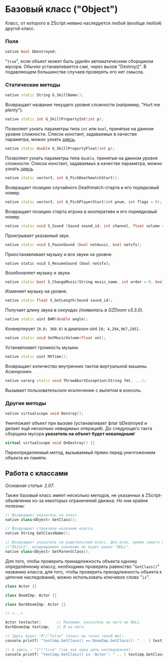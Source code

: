 # Базовый класс ("Object")

Класс, от которого в ZScript неявно наследуется любой (вообще любой) другой класс.

### Поля

```CPP
native bool bDestroyed;
```
"`true`", если объект может быть удалён автоматическим сборщиком мусора. Обычно устанавливается сам, через вызов "Destroy()". В подавляющем большинстве случаев проверять его нет смысла.

### Статические методы

```CPP
native static String G_SkillName();
```
Возвращает название текущего уровня сложности (например, "Hurt me plenty").

```CPP
native static int G_SkillPropertyInt(int p);
```
Позволяет узнать параметры типа `int` или `bool`, принятые на данном уровне сложности. Список констант, задаваемых в качестве параметра, можно узнать [здесь](https://zdoom.org/wiki/G_SkillPropertyInt).

```CPP
native static double G_SkillPropertyFloat(int p);
```
Позволяет узнать параметры типа `double`, принятые на данном уровне сложности. Список констант, задаваемых в качестве параметра, можно узнать [здесь](https://zdoom.org/wiki/G_SkillPropertyFloat).


```CPP
native static vector3, int G_PickDeathmatchStart();
```
Возвращает позицию случайного Deathmatch-старта и его порядковый номер.

```CPP
native static vector3, int G_PickPlayerStart(int pnum, int flags = 0);
```
Возвращает позицию старта игрока <pnum> в кооперативе и его поряядковый номер.

```CPP
native static void S_Sound (Sound sound_id, int channel, float volume = 1, float attenuation = ATTN_NORM);
```
Проигрывает указанный звук.

```CPP
native static void S_PauseSound (bool notmusic, bool notsfx);
```
Приостанавливает музыку и все звуки на уровне.

```
native static void S_ResumeSound (bool notsfx);
```
Возобновляет музыку и звуки.

```CPP
native static bool S_ChangeMusic(String music_name, int order = 0, bool looping = true, bool force = false);
```
Изменяет музыку на уровне.

```CPP
native static float S_GetLength(Sound sound_id);
```
Получает длину звука в секундах _(появилась в GZDoom v3.3.0)_.

```CPP
native static uint BAM(double angle);
```
Конвертирует `[0.0; 360.0)` в диапазон uint `[0; 4,294,967,295]`.

```CPP
native static void SetMusicVolume(float vol);
```
Устанавлиавет громкость музыки.

```CPP
native static uint MSTime();
```
Возвращает количество внутренних тактов виртуальной машины. Асинхронен.

```CPP
native vararg static void ThrowAbortException(String fmt, ...);
```
Вызывает пользовательское исключение с вылетом в консоль.


### Другие методы

```CPP
native virtualscope void Destroy();
```
Уничтожает объект при вызове (устанавливает флаг bDestroyed и делает ещё несколько невидимых операций). До следующего такта сборщика мусора **указатель на объект будет невалидным**!

```CPP
virtual virtualscope void OnDestroy() {}
```
Переопределяемый метод, вызываемый прямо перед уничтожением объекта их памяти.



## Работа с классами

_Основная статья: 2.07_.

Также базовый класс имеет несколько методов, не указанных в ZScript-объявлении из-за некоторых ограничений движка. Но они крайне полезны:

```CPP
// Возвращает указатель на класс.
native class<Object> GetClass();

// Возвращает строковое название класса.
native String GetClassName();

// Возвращает указатель на родительский класс. Для всех, кроме самого класса 
//"Object", возвращаемое значение не будет равно "NULL".
native class<Object> GetParentClass();
```

Для того, чтобы проверить принадлежность объекта одному определённому классу, необходимо проверять равенство "`GetClass()`" названию класса; для того, чтобы проверить принадлежность объекта к цепочке наследований, можно использовать ключевое слово "`is`".

```CPP
class Actor {}

class DoomImp: Actor {}

class DarkDoomImp: Actor {}

// <...>

Actor testactor;       // Положим, указатель на него не NULL.
DarkDoomImp testimp;   // И на него.

// Здесь будет "0"/"false" (класс не точно такой же):
console.printf( "testimp.GetClass() == DoomImp.GetClass(): " .. ( testimp.GetClass() == testactor.GetClass() ) );

// А здесь — "1"/"true" (так как одна цепь наследования):
console.printf( "testimp.GetClass() is 'Actor': " .. ( testimp.GetClass() is 'Actor' ) );
```

